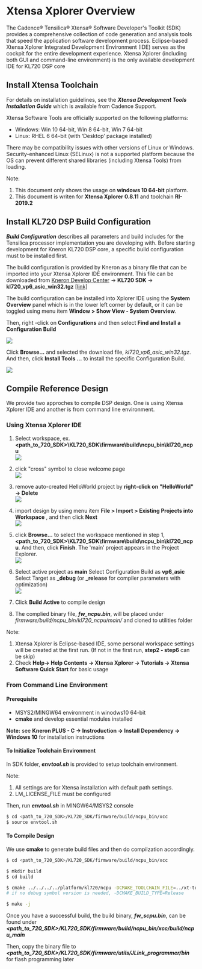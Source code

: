 

# Xtensa Xplorer Overview

The Cadence® Tensilica® Xtensa® Software Developer's Toolkit (SDK) provides a comprehensive collection of code generation and analysis tools that speed the application software development process. Eclipse-based Xtensa Xplorer Integrated Development Environment (IDE) serves as the cockpit for the entire development experience.
Xtensa Xplorer (including both GUI and command-line environment) is the only available development IDE for KL720 DSP core



## Install Xtensa Toolchain

For details on installation guidelines, see the ***Xtensa Development Tools Installation Guide*** which is available from Cadence Support.

Xtensa Software Tools are officially supported on the following platforms:

- Windows: Win 10 64-bit, Win 8 64-bit, Win 7 64-bit
- Linux: RHEL 6 64-bit (with ‘Desktop’ package installed)

There may be compatibility issues with other versions of Linux or Windows. Security-enhanced Linux (SELinux) is not a supported platform because the OS can prevent different shared libraries (including Xtensa Tools) from loading.  


Note:  
  1. This document only shows the usage on **windows 10 64-bit** platform.  
  2. This document is writen for **Xtensa Xplorer 0.8.11** and toolchain **RI-2019.2**





## Install KL720 DSP Build Configuration

***Build Configuration*** describes all parameters and build includes for the Tensilica processor implementation you are developing with. Before starting development for Kneron KL720 DSP core, a specific build configuration must to be installed first.

The build configuration is provided by Kneron as a binary file that can be imported into your Xtensa Xplorer IDE environment. This file can be downloaded from [Kneron Develop Center](https://www.kneron.com/tw/support/developers/) -> **KL720 SDK** -> **kl720_vp6_asic_win32.tgz**  [[link]](https://www.kneron.com/tw/support/developers/?folder=KL720%20SDK/&download=971)

The build configuration can be installed into Xplorer IDE using the **System Overview** panel which is in the lower left corner by default, or it can be toggled using menu item **Window > Show View - System Overview**.

Then, right -click on **Configurations** and then select **Find and Install a Configuration Build**

![](../imgs/xtensa/build_configuration_1.png)



Click **Browse...** and selected the download file, *kl720_vp6_asic_win32.tgz*. 
And then, click **Install Tools ...** to install the specific Configuration Build.

![](../imgs/xtensa/build_configuration_2.png)



## Compile Reference Design

We provide two approches to compile DSP design. One is using Xtensa Xplorer IDE and another is from command line environment. 



### Using Xtensa Xplorer IDE

1. Select workspace, ex. **<path_to_720_SDK>\KL720_SDK\firmware\build\ncpu_bin\kl720_ncpu**  
   ![](../imgs/xtensa/select_a_workspace.png)

2. click "cross" symbol to close welcome page  
   ![](../imgs/xtensa/xtensa_welcome.png)

3. remove auto-created HelloWorld project by **right-click on "HelloWorld" -> Delete**  
   ![](../imgs/xtensa/xtensa_remove_helloworld.png)

4. import design by using menu item **File > Import > Existing Projects into Workspace** , and then click **Next**  
   ![](../imgs/xtensa/xtensa_import.png)

   

5. click **Browse...** to select the workspace mentioned in step 1, **<path_to_720_SDK>\KL720_SDK\firmware\build\ncpu_bin\kl720_ncpu**. 
   And then, click **Finish**. 
The 'main’ project appears in the Project Explorer.  
   ![](../imgs/xtensa/xtensa_import_2.png)
   
6. Select active project as **main**
   Select Configuration Build as **vp6_asic**
   Select Target as **_debug**  (or **_release** for compiler parameters with optimization)  
   ![](../imgs/xtensa/xtensa_settings.png)

7. Click **Build Active** to compile design

8. The complied binary file, ***fw_ncpu.bin***, will be placed under *firmware/build/ncpu_bin/kl720_ncpu/main/* and cloned to utilities folder



Note:  
  1. Xtensa Xplorer is Eclipse-based IDE, some personal workspace settings will be created at the first run.   (If not in the first run, **step2 - step6** can be skip)  
  2. Check **Help-> Help Contents -> Xtensa Xplorer -> Tutorials -> Xtensa Software Quick Start** for basic usage



### From Command Line Environment

#### **Prerequisite**

- MSYS2/MINGW64 environment in winodws10 64-bit
- **cmake** and develop essential modules installed



**Note:**
  see **Kneron PLUS - C -> Instroduction -> Install Dependency -> Windows 10**   for installation instructions



#### **To Initialize Toolchain Environment**

In SDK folder, ***envtool.sh*** is provided to setup toolchain environment. 


Note:  
  1. All settings are for Xtensa installation with default path settings.   
  2. LM_LICENSE_FILE must be configured



Then, run ***envtool.sh*** in MINGW64/MSYS2 console

```bash
$ cd <path_to_720_SDK>/KL720_SDK/firmware/build/ncpu_bin/xcc
$ source envtool.sh
```



#### **To Compile Design**

We use **cmake** to generate build files and then do compilzation accordingly. 

```bash
$ cd <path_to_720_SDK>/KL720_SDK/firmware/build/ncpu_bin/xcc

$ mkdir build
$ cd build

$ cmake ../../../../platform/kl720/ncpu -DCMAKE_TOOLCHAIN_FILE=../xt-toolchain-for-720.cmake -DCMAKE_BUILD_TYPE=Debug
# if no debug symbol version is needed, -DCMAKE_BUILD_TYPE=Release

$ make -j
```

Once you have a successful build, the build binary, ***fw_scpu.bin***, can be found under ***<path_to_720_SDK>/KL720_SDK/firmware/build/ncpu_bin/xcc/build/ncpu_main***

Then, copy the binary file to ***<path_to_720_SDK>/KL720_SDK/firmware/utils/JLink_programmer/bin*** for flash programming later